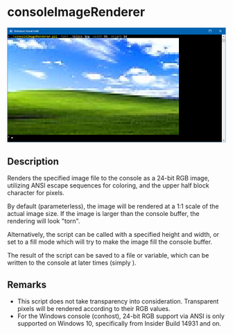 # consoleImageRenderer

![Bliss, now in the console!](./githubAssets/example.png)

## Description

Renders the specified image file to the console as a 24-bit RGB image, utilizing ANSI escape sequences for coloring, and the upper half block character for pixels.

By default (parameterless), the image will be rendered at a 1:1 scale of the actual image size. If the image is larger than the console buffer, the rendering will look "torn".

Alternatively, the script can be called with a specified height and width, or set to a fill mode which will try to make the image fill the console buffer.

The result of the script can be saved to a file or variable, which can be written to the console at later times (simply ).

## Remarks

- This script does not take transparency into consideration. Transparent pixels will be rendered according to their RGB values.
- For the Windows console (conhost), 24-bit RGB support via ANSI is only supported on Windows 10, specifically from Insider Build 14931 and on.
